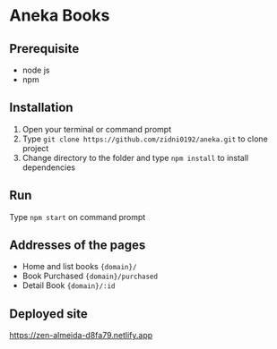 # Aneka Books

## Prerequisite
- node js
- npm

## Installation
1. Open your terminal or command prompt
2. Type `git clone https://github.com/zidni0192/aneka.git` to clone project 
3. Change directory to the folder and type `npm install` to install dependencies

## Run
Type `npm start` on command prompt

## Addresses of the pages
- Home and list books `{domain}/`
- Book Purchased `{domain}/purchased`
- Detail Book `{domain}/:id`

## Deployed site
https://zen-almeida-d8fa79.netlify.app